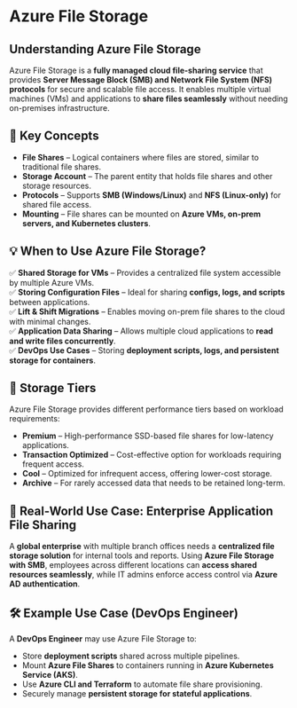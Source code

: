 # Azure File Storage

## Understanding Azure File Storage
Azure File Storage is a **fully managed cloud file-sharing service** that provides **Server Message Block (SMB) and Network File System (NFS) protocols** for secure and scalable file access. It enables multiple virtual machines (VMs) and applications to **share files seamlessly** without needing on-premises infrastructure.

## 🔹 Key Concepts
- **File Shares** – Logical containers where files are stored, similar to traditional file shares.
- **Storage Account** – The parent entity that holds file shares and other storage resources.
- **Protocols** – Supports **SMB (Windows/Linux)** and **NFS (Linux-only)** for shared file access.
- **Mounting** – File shares can be mounted on **Azure VMs, on-prem servers, and Kubernetes clusters**.

## 💡 When to Use Azure File Storage?
✅ **Shared Storage for VMs** – Provides a centralized file system accessible by multiple Azure VMs.  
✅ **Storing Configuration Files** – Ideal for sharing **configs, logs, and scripts** between applications.  
✅ **Lift & Shift Migrations** – Enables moving on-prem file shares to the cloud with minimal changes.  
✅ **Application Data Sharing** – Allows multiple cloud applications to **read and write files concurrently**.  
✅ **DevOps Use Cases** – Storing **deployment scripts, logs, and persistent storage for containers**.  

## 🔹 Storage Tiers
Azure File Storage provides different performance tiers based on workload requirements:
- **Premium** – High-performance SSD-based file shares for low-latency applications.
- **Transaction Optimized** – Cost-effective option for workloads requiring frequent access.
- **Cool** – Optimized for infrequent access, offering lower-cost storage.
- **Archive** – For rarely accessed data that needs to be retained long-term.

## 🏢 Real-World Use Case: Enterprise Application File Sharing
A **global enterprise** with multiple branch offices needs a **centralized file storage solution** for internal tools and reports. Using **Azure File Storage with SMB**, employees across different locations can **access shared resources seamlessly**, while IT admins enforce access control via **Azure AD authentication**.

## 🛠️ Example Use Case (DevOps Engineer)
A **DevOps Engineer** may use Azure File Storage to:
- Store **deployment scripts** shared across multiple pipelines.
- Mount **Azure File Shares** to containers running in **Azure Kubernetes Service (AKS)**.
- Use **Azure CLI and Terraform** to automate file share provisioning.
- Securely manage **persistent storage for stateful applications**.
